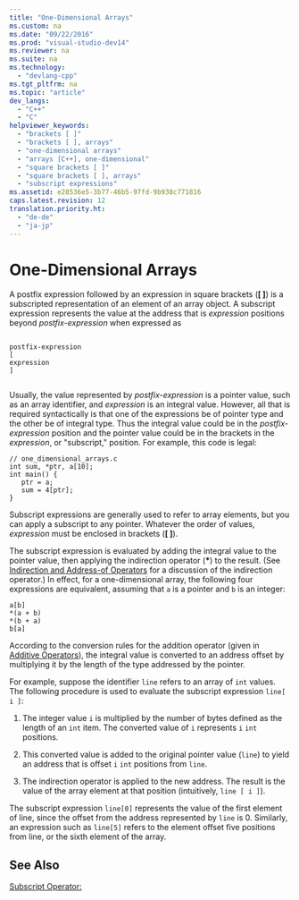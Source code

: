 ```yaml
---
title: "One-Dimensional Arrays"
ms.custom: na
ms.date: "09/22/2016"
ms.prod: "visual-studio-dev14"
ms.reviewer: na
ms.suite: na
ms.technology: 
  - "devlang-cpp"
ms.tgt_pltfrm: na
ms.topic: "article"
dev_langs: 
  - "C++"
  - "C"
helpviewer_keywords: 
  - "brackets [ ]"
  - "brackets [ ], arrays"
  - "one-dimensional arrays"
  - "arrays [C++], one-dimensional"
  - "square brackets [ ]"
  - "square brackets [ ], arrays"
  - "subscript expressions"
ms.assetid: e28536e5-3b77-46b5-97fd-9b938c771816
caps.latest.revision: 12
translation.priority.ht: 
  - "de-de"
  - "ja-jp"
---
```

# One-Dimensional Arrays
A postfix expression followed by an expression in square brackets (**[ ]**) is a subscripted representation of an element of an array object. A subscript expression represents the value at the address that is *expression* positions beyond *postfix-expression* when expressed as  
  
```  
  
postfix-expression  
[  
expression  
]  
  
```  
  
 Usually, the value represented by *postfix-expression* is a pointer value, such as an array identifier, and *expression* is an integral value. However, all that is required syntactically is that one of the expressions be of pointer type and the other be of integral type. Thus the integral value could be in the *postfix-expression* position and the pointer value could be in the brackets in the *expression*, or "subscript," position. For example, this code is legal:  
  
```  
// one_dimensional_arrays.c  
int sum, *ptr, a[10];  
int main() {  
   ptr = a;  
   sum = 4[ptr];  
}  
```  
  
 Subscript expressions are generally used to refer to array elements, but you can apply a subscript to any pointer. Whatever the order of values, *expression* must be enclosed in brackets (**[ ]**).  
  
 The subscript expression is evaluated by adding the integral value to the pointer value, then applying the indirection operator (**\***) to the result. (See [Indirection and Address-of Operators](../VS_csharp/indirection-and-address-of-operators.md) for a discussion of the indirection operator.) In effect, for a one-dimensional array, the following four expressions are equivalent, assuming that `a` is a pointer and `b` is an integer:  
  
```  
a[b]  
*(a + b)  
*(b + a)  
b[a]  
```  
  
 According to the conversion rules for the addition operator (given in [Additive Operators](../VS_csharp/c-additive-operators.md)), the integral value is converted to an address offset by multiplying it by the length of the type addressed by the pointer.  
  
 For example, suppose the identifier `line` refers to an array of `int` values. The following procedure is used to evaluate the subscript expression `line[ i ]`:  
  
1.  The integer value `i` is multiplied by the number of bytes defined as the length of an `int` item. The converted value of `i` represents `i` `int` positions.  
  
2.  This converted value is added to the original pointer value (`line`) to yield an address that is offset `i` `int` positions from `line`.  
  
3.  The indirection operator is applied to the new address. The result is the value of the array element at that position (intuitively, `line [ i ]`).  
  
 The subscript expression `line[0]` represents the value of the first element of line, since the offset from the address represented by `line` is 0. Similarly, an expression such as `line[5]` refers to the element offset five positions from line, or the sixth element of the array.  
  
## See Also  
 [Subscript Operator:](../VS_csharp/subscript-operator-.md)